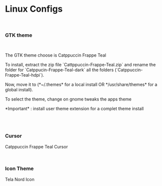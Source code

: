 # Linux Configs

<br>

<h3> GTK theme </h3>
<br>
<p> The GTK theme choose is Catppuccin Frappe Teal</p>
<p> To install, extract the zip file `Cattppuccin-Frappe-Teal.zip` and rename the folder for `Catppucin-Frappe-Teal-dark` all the folders (`Catppuccin-Frappe-Teal-hdpi`).</p> 
<p> Now, move it to (*~/.themes* for a local install OR */usr/share/themes* for a global install).</p>
<p> To select the theme, change on gnome tweaks the apps theme</p>
<p> *Important* : install user theme extension for a complet theme install</p>

<br>
<br>

<h3> Cursor </h3>
<p>Catppuccin Frappe Teal Cursor</p>

<br>

<h3> Icon Theme </h3>
<p>Tela Nord Icon<p>



